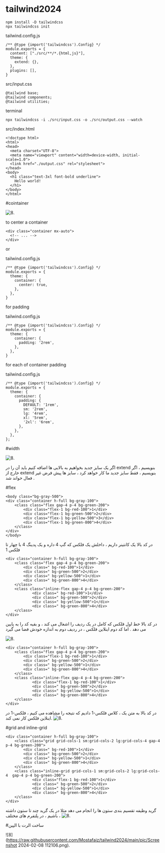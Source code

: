 # tailwind2024

```
npm install -D tailwindcss
npx tailwindcss init

```


tailwind.config.js
```
/** @type {import('tailwindcss').Config} */
module.exports = {
  content: ["./src/**/*.{html,js}"],
  theme: {
    extend: {},
  },
  plugins: [],
}
```


src/input.css
```
@tailwind base;
@tailwind components;
@tailwind utilities;
```


terminal
```
npx tailwindcss -i ./src/input.css -o ./src/output.css --watch
```

src/index.html
```
<!doctype html>
<html>
<head>
  <meta charset="UTF-8">
  <meta name="viewport" content="width=device-width, initial-scale=1.0">
  <link href="./output.css" rel="stylesheet">
</head>
<body>
  <h1 class="text-3xl font-bold underline">
    Hello world!
  </h1>
</body>
</html>
```


#cointainer 

![8](https://raw.githubusercontent.com/Mostafaiz/tailwind2024/main/pic/Screenshot%202024-02-01%20200213.png).

to center a container 
```
<div class="container mx-auto">
  <!-- ... -->
</div>
```
or 


tailwind.config.js
```
/** @type {import('tailwindcss').Config} */
module.exports = {
  theme: {
    container: {
      center: true,
    },
  },
}
```

for padding 

tailwind.config.js
```
/** @type {import('tailwindcss').Config} */
module.exports = {
  theme: {
    container: {
      padding: '2rem',
    },
  },
}
```

for each of container padding

tailwind.config.js

```
/** @type {import('tailwindcss').Config} */
module.exports = {
  theme: {
    container: {
      padding: {
        DEFAULT: '1rem',
        sm: '2rem',
        lg: '4rem',
        xl: '5rem',
        '2xl': '6rem',
      },
    },
  },
};
```
#width

![8](https://raw.githubusercontent.com/Mostafaiz/tailwind2024/main/pic/Screenshot%202024-02-02%20185827.png).

اگر یک سایز جدید بخواهیم به بالایی ها اضافه کنیم باید آن را در extend بنویسیم ، اگر خارج از extend بنویسیم ، فقط سایز جدید ما کار خواهد کرد ، سایز ها پیش فرض غیر فعال خواند شد . 

#flex 
```
<body class="bg-gray-500">
<div class="container h-full bg-gray-100">
    <class class="flex gap-4 p-4 bg-green-200">
        <div class="flex-1 bg-red-100">1</div>
        <div class="flex-1 bg-green-500">2</div>
        <div class="flex-1 bg-yellow-500">3</div>
        <div class="flex-1 bg-green-800">4</div>
    </class>
</div>
</body>
```
در کد بالا یک کانتینر داریم ، داخلش یک فلکس که گپ 4 داره و یک پدینگ 4 با چهار تا فلکس 1 



```
<div class="container h-full bg-gray-100">
    <class class="flex gap-4 p-4 bg-green-200">
        <div class=" bg-red-100">1</div>
        <div class=" bg-green-500">2</div>
        <div class=" bg-yellow-500">1</div>
        <div class=" bg-green-800">4</div>
    </class>
    <class class="inline-flex gap-4 p-4 bg-green-200">
            <div class=" bg-red-100">1</div>
            <div class=" bg-green-500">2</div>
            <div class=" bg-yellow-500">1</div>
            <div class=" bg-green-800">4</div>
    </class>
</div>
```

در کد بالا خط اول فلکس که کامل در یک ردیف را اشغال می کند ، و بقیه کد را به پایین می دهد . اما کد دوم اینلاین فلکس ، در ردیف دوم به اندازه خودش فضا می گیرد

![8](https://raw.githubusercontent.com/Mostafaiz/tailwind2024/main/pic/Screenshot%202024-02-05%20205829.png).




```
<div class="container h-full bg-gray-100">
    <class class="flex gap-4 p-4 bg-green-200">
        <div class="flex-1 bg-red-100">1</div>
        <div class=" bg-green-500">2</div>
        <div class=" bg-yellow-500">1</div>
        <div class=" bg-green-800">4</div>
    </class>
    <class class="inline-flex gap-4 p-4 bg-green-200">
            <div class="flex-1 bg-red-100">1</div>
            <div class=" bg-green-500">2</div>
            <div class=" bg-yellow-500">1</div>
            <div class=" bg-green-800">4</div>
    </class>
</div>
```
در کد بالا به متن یک ، کلاس فلکس-1 دادیم که نتیجه را مشاهده می کنیم ، فلکس-1 در اینلاین فلکس کار نمی کند.
![8](https://raw.githubusercontent.com/Mostafaiz/tailwind2024/main/pic/Screenshot%202024-02-05%20210114.png).


#grid and inline-grid
```
<div class="container h-full bg-gray-100">
    <class class="grid grid-cols-1 sm:grid-cols-2 lg:grid-cols-4 gap-4 p-4 bg-green-200">
        <div class=" bg-red-100">1</div>
        <div class=" bg-green-500">2</div>
        <div class=" bg-yellow-500">1</div>
        <div class=" bg-green-800">4</div>
    </class>
    <class class="inline-grid grid-cols-1 sm:grid-cols-2 lg:grid-cols-4  gap-4 p-4 bg-green-200">
            <div class="flex-1 bg-red-100">1</div>
            <div class=" bg-green-500">2</div>
            <div class=" bg-yellow-500">1</div>
            <div class=" bg-green-800">4</div>
    </class>
</div>
```
گرید وظیفه تقسیم بندی ستون ها را انجام می دهد مثلا در یک گرید چند تا ستون داشته باشیم ، در پلتفرم های مختلف ، 
![8](https://raw.githubusercontent.com/Mostafaiz/tailwind2024/main/pic/Screenshot%202024-02-05%20235920.png).


#ساخت الرت با الپین 

![8](https://raw.githubusercontent.com/Mostafaiz/tailwind2024/main/pic/Screenshot 2024-02-08 112106.png).
